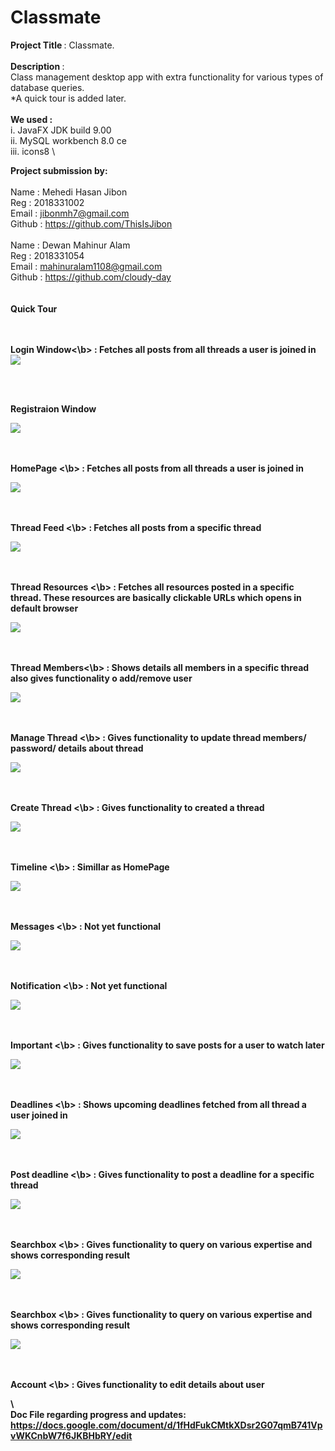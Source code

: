 # Classmate
<b>Project Title </b> : Classmate. \
 \
<b>Description </b> : \
Class management desktop app with extra functionality for various types of database queries. \
*A quick tour is added later. \
 \
 <b>We used : </b> \
 i. JavaFX JDK build 9.00 \
 ii. MySQL workbench 8.0 ce \
 iii. icons8    \ 

<b>Project submission by: </b> \
 \
Name : Mehedi Hasan Jibon \
Reg : 2018331002 \
Email : jibonmh7@gmail.com \
Github : https://github.com/ThisIsJibon \
 \
Name : Dewan Mahinur Alam \
Reg : 2018331054 \
Email : mahinuralam1108@gmail.com \
Github :  https://github.com/cloudy-day \
 \
 \
 <b>Quick Tour</b> 
 <br/>
 
<br/><br/>
<b>Login Window<\b> : 
Fetches all posts from all threads a user is joined in <br/>
![](https://github.com/ThisIsJibon/Classmate/blob/master/resources/images/Screenshot(45).png)

<br/><br/>

Registraion Window<br/>

![](https://github.com/ThisIsJibon/Classmate/blob/master/resources/images/Screenshot(46).png)

<br/><br/>
<b>HomePage <\b> : Fetches all posts from all threads a user is joined in <br/>



![](https://github.com/ThisIsJibon/Classmate/blob/master/resources/images/Screenshot(47).png)

<br/><br/>
<b>Thread Feed <\b> : Fetches all posts from a specific thread <br/>



![](https://github.com/ThisIsJibon/Classmate/blob/master/resources/images/Screenshot(48).png)


<br/><br/>
<b>Thread Resources <\b> : Fetches all resources posted in a specific thread. These resources are basically clickable URLs which opens in default browser <br/>


![](https://github.com/ThisIsJibon/Classmate/blob/master/resources/images/Screenshot(49).png)


<br/><br/>
<b>Thread Members<\b> : Shows details all members in a specific thread also gives functionality o add/remove user <br/>


![](https://github.com/ThisIsJibon/Classmate/blob/master/resources/images/Screenshot(50).png)


<br/><br/>
<b>Manage Thread  <\b> : Gives functionality to update thread members/ password/ details about thread <br/>


![](https://github.com/ThisIsJibon/Classmate/blob/master/resources/images/Screenshot(51).png)

<br/><br/>
<b>Create Thread  <\b> : Gives functionality to created a thread <br/>



![](https://github.com/ThisIsJibon/Classmate/blob/master/resources/images/Screenshot(52).png)



<br/><br/>
<b>Timeline  <\b> : Simillar as HomePage <br/>


![](https://github.com/ThisIsJibon/Classmate/blob/master/resources/images/Screenshot(53).png)


<br/><br/>
<b>Messages  <\b> : Not yet functional <br/>


![](https://github.com/ThisIsJibon/Classmate/blob/master/resources/images/Screenshot(54).png)



<br/><br/>
<b>Notification  <\b> : Not yet functional <br/>


![](https://github.com/ThisIsJibon/Classmate/blob/master/resources/images/Screenshot(55).png)


<br/><br/>
<b>Important <\b> : Gives functionality to save posts for a user to watch later <br/>



![](https://github.com/ThisIsJibon/Classmate/blob/master/resources/images/Screenshot(56).png)

<br/><br/>
<b>Deadlines <\b> : Shows upcoming deadlines fetched from all thread a user joined in <br/>



![](https://github.com/ThisIsJibon/Classmate/blob/master/resources/images/Screenshot(57).png)



<br/><br/>
<b>Post deadline <\b> : Gives functionality to post a deadline for a specific thread <br/>

![](https://github.com/ThisIsJibon/Classmate/blob/master/resources/images/Screenshot(58).png)



<br/><br/>
<b>Searchbox <\b> : Gives functionality to query on various expertise and shows corresponding result <br/>

![](https://github.com/ThisIsJibon/Classmate/blob/master/resources/images/Screenshot(59).png)



<br/><br/>
<b>Searchbox <\b> : Gives functionality to query on various expertise and shows corresponding result <br/>


![](https://github.com/ThisIsJibon/Classmate/blob/master/resources/images/Screenshot(60).png)



<br/><br/>
<b>Account <\b> : Gives functionality to edit details about user <br/>


\ 
\
Doc File regarding progress and updates: \
https://docs.google.com/document/d/1fHdFukCMtkXDsr2G07qmB741VpvWKCnbW7f6JKBHbRY/edit

